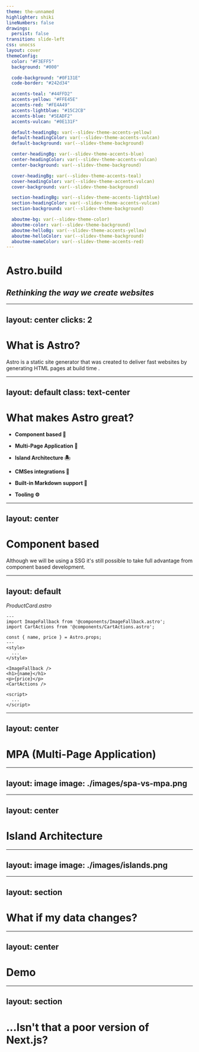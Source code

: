 ```yaml
---
theme: the-unnamed
highlighter: shiki
lineNumbers: false
drawings:
  persist: false
transition: slide-left
css: unocss
layout: cover
themeConfig:
  color: "#F3EFF5"
  background: "#000"

  code-background: "#0F131E"
  code-border: "#242d34"

  accents-teal: "#44FFD2"
  accents-yellow: "#FFE45E"
  accents-red: "#FE4A49"
  accents-lightblue: "#15C2CB"
  accents-blue: "#5EADF2"
  accents-vulcan: "#0E131F"

  default-headingBg: var(--slidev-theme-accents-yellow)
  default-headingColor: var(--slidev-theme-accents-vulcan)
  default-background: var(--slidev-theme-background)

  center-headingBg: var(--slidev-theme-accents-blue)
  center-headingColor: var(--slidev-theme-accents-vulcan)
  center-background: var(--slidev-theme-background)

  cover-headingBg: var(--slidev-theme-accents-teal)
  cover-headingColor: var(--slidev-theme-accents-vulcan)
  cover-background: var(--slidev-theme-background)

  section-headingBg: var(--slidev-theme-accents-lightblue)
  section-headingColor: var(--slidev-theme-accents-vulcan)
  section-background: var(--slidev-theme-background)

  aboutme-bg: var(--slidev-theme-color)
  aboutme-color: var(--slidev-theme-background)
  aboutme-helloBg: var(--slidev-theme-accents-yellow)
  aboutme-helloColor: var(--slidev-theme-background)
  aboutme-nameColor: var(--slidev-theme-accents-red)
---
```


# Astro.build

## _Rethinking the way we create websites_

<div class="abs-br m-6 flex gap-2">
  <a href="https://github.com/samuelsilvadev/slides-introduction-to-astro" target="_blank" alt="GitHub"
    class="text-xl slidev-icon-btn opacity-50 !border-none !hover:text-white">
    <carbon-logo-github />
  </a>
</div>

---
layout: center
clicks: 2
---

# What is Astro?


<div v-click class="mt-10 ">
  <p class="text-3xl text-center important-line-height-normal italic">
    Astro is a <span :class="{ 'underline underline-yellow': $slidev.nav.clicks === 2 }">static site generator</span> that was created to deliver fast websites by generating HTML pages at <span :class="{ 'underline underline-yellow': $slidev.nav.clicks === 2 }"> build time </span>.
  </p>
</div>

---
layout: default
class: text-center
---

# What makes Astro great?

<div class="text-left mt-20">

  <div v-click>

  - **Component based 🧱**

  </div>

  <div v-click>

  - **Multi-Page Application 📑**

  </div>

  <div v-click>

  - **Island Architecture 🏝️**

  </div>

  <div v-click>

  - **CMSes integrations 🛜**

  </div>
 
  <div v-click>

  - **Built-in Markdown support 🔋**

  </div>

  <div v-click>

  - **Tooling ⚙️**

  </div>

</div>

---
layout: center
---

# Component based

<div v-click class="mt-10 ">
  <p class="text-3xl text-center important-line-height-normal italic">
    Although we will be using a SSG it's still possible to take full advantage from component based development.
  </p>
</div>

---
layout: default
---

<div class="text-left">

_ProductCard.astro_

```astro {all|1,6|2-3|5|7-9|11-14|16-18|all}
---
import ImageFallback from '@components/ImageFallback.astro';
import CartActions from '@components/CartActions.astro';

const { name, price } = Astro.props;
---
<style>
  ...
</style>

<ImageFallback />
<h1>{name}</h1>
<p>{price}</p>
<CartActions />

<script>
  ...
</script>
```

</div>

---
layout: center
---

# MPA (Multi-Page Application)

---
layout: image
image: ./images/spa-vs-mpa.png
---

---
layout: center
---

# Island Architecture

---
layout: image
image: ./images/islands.png
---

---
layout: section
---

# What if my data changes?

---
layout: center
---

# Demo

---
layout: section
---

# ...Isn't that a poor version of Next.js?
